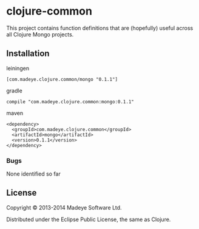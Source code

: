 # clojure-common

This project contains function definitions that are (hopefully) useful across all Clojure Mongo projects.  

## Installation

leiningen

    [com.madeye.clojure.common/mongo "0.1.1"]

gradle

    compile "com.madeye.clojure.common:mongo:0.1.1"

maven

    <dependency>
      <groupId>com.madeye.clojure.common</groupId>
      <artifactId>mongo</artifactId>
      <version>0.1.1</version>
    </dependency>

### Bugs

None identified so far

## License

Copyright © 2013-2014 Madeye Software Ltd.

Distributed under the Eclipse Public License, the same as Clojure.
